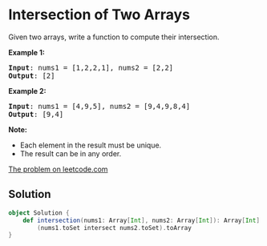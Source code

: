 # Intersection of Two Arrays

Given two arrays, write a function to compute their intersection.

**Example 1:**
<pre>
<b>Input</b>: nums1 = [1,2,2,1], nums2 = [2,2]
<b>Output</b>: [2]
</pre>

**Example 2:**
<pre>
<b>Input</b>: nums1 = [4,9,5], nums2 = [9,4,9,8,4]
<b>Output</b>: [9,4]
</pre>

**Note:**

* Each element in the result must be unique.
* The result can be in any order.


[The problem on leetcode.com](https://leetcode.com/problems/intersection-of-two-arrays/)

## Solution

```scala
object Solution {
    def intersection(nums1: Array[Int], nums2: Array[Int]): Array[Int] =
        (nums1.toSet intersect nums2.toSet).toArray
}
```

